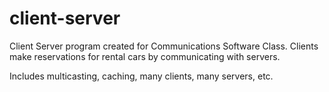 # client-server

Client Server program created for Communications Software Class. Clients make reservations for rental cars by communicating with servers. 

Includes multicasting, caching, many clients, many servers, etc. 
